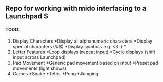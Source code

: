 ﻿## Repo for working with mido interfacing to a Launchpad S

#### TODO:
1. Display Characters
	*Display all alphanumeric characters
	*Display special characters (!#$)
	*Display symbols e.g. <3 :) *
2. Letter Features
	*Loop displays (repeat input)
	*Cycle displays (shift input across Launchpad)
3. Pad Movement
	*Generic pad movement based on input
	*Preset pad movements (light shows)
4. Games
	*Snake
	*Tetris
	*Pong
	*Jumping
